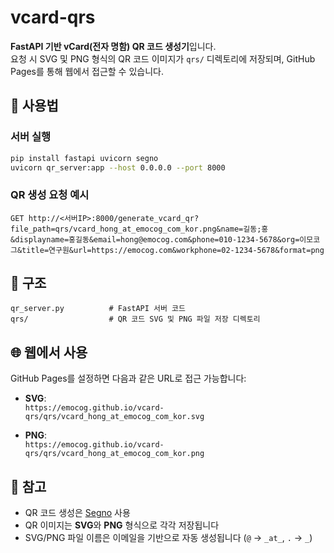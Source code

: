 # vcard-qrs

**FastAPI 기반 vCard(전자 명함) QR 코드 생성기**입니다.  
요청 시 SVG 및 PNG 형식의 QR 코드 이미지가 `qrs/` 디렉토리에 저장되며, GitHub Pages를 통해 웹에서 접근할 수 있습니다.

## 🚀 사용법

### 서버 실행

```bash
pip install fastapi uvicorn segno
uvicorn qr_server:app --host 0.0.0.0 --port 8000
```

### QR 생성 요청 예시

```
GET http://<서버IP>:8000/generate_vcard_qr?file_path=qrs/vcard_hong_at_emocog_com_kor.png&name=길동;홍&displayname=홍길동&email=hong@emocog.com&phone=010-1234-5678&org=이모코그&title=연구원&url=https://emocog.com&workphone=02-1234-5678&format=png
```

## 📁 구조

```
qr_server.py          # FastAPI 서버 코드
qrs/                  # QR 코드 SVG 및 PNG 파일 저장 디렉토리
```

## 🌐 웹에서 사용

GitHub Pages를 설정하면 다음과 같은 URL로 접근 가능합니다:

- **SVG**:  
    `https://emocog.github.io/vcard-qrs/qrs/vcard_hong_at_emocog_com_kor.svg`
    
- **PNG**:  
    `https://emocog.github.io/vcard-qrs/qrs/vcard_hong_at_emocog_com_kor.png`
    

## 🧩 참고

- QR 코드 생성은 [Segno](https://github.com/heuer/segno) 사용
- QR 이미지는 **SVG**와 **PNG** 형식으로 각각 저장됩니다
- SVG/PNG 파일 이름은 이메일을 기반으로 자동 생성됩니다 (`@` → `_at_`, `.` → `_`)

